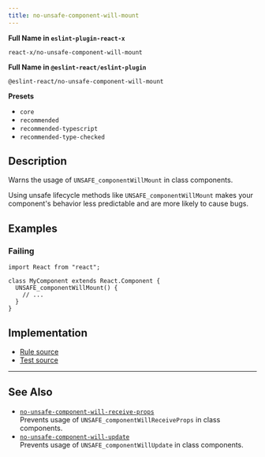```yaml
---
title: no-unsafe-component-will-mount
---
```


**Full Name in `eslint-plugin-react-x`**

```plain copy
react-x/no-unsafe-component-will-mount
```

**Full Name in `@eslint-react/eslint-plugin`**

```plain copy
@eslint-react/no-unsafe-component-will-mount
```

**Presets**

- `core`
- `recommended`
- `recommended-typescript`
- `recommended-type-checked`

## Description

Warns the usage of `UNSAFE_componentWillMount` in class components.

Using unsafe lifecycle methods like `UNSAFE_componentWillMount` makes your component's behavior less predictable and are more likely to cause bugs.

## Examples

### Failing

```tsx
import React from "react";

class MyComponent extends React.Component {
  UNSAFE_componentWillMount() {
    // ...
  }
}
```

## Implementation

- [Rule source](https://github.com/Rel1cx/eslint-react/tree/main/packages/plugins/eslint-plugin-react-x/src/rules/no-unsafe-component-will-mount.ts)
- [Test source](https://github.com/Rel1cx/eslint-react/tree/main/packages/plugins/eslint-plugin-react-x/src/rules/no-unsafe-component-will-mount.spec.ts)

---

## See Also

- [`no-unsafe-component-will-receive-props`](./no-unsafe-component-will-receive-props)\
  Prevents usage of `UNSAFE_componentWillReceiveProps` in class components.
- [`no-unsafe-component-will-update`](./no-unsafe-component-will-update)\
  Prevents usage of `UNSAFE_componentWillUpdate` in class components.
